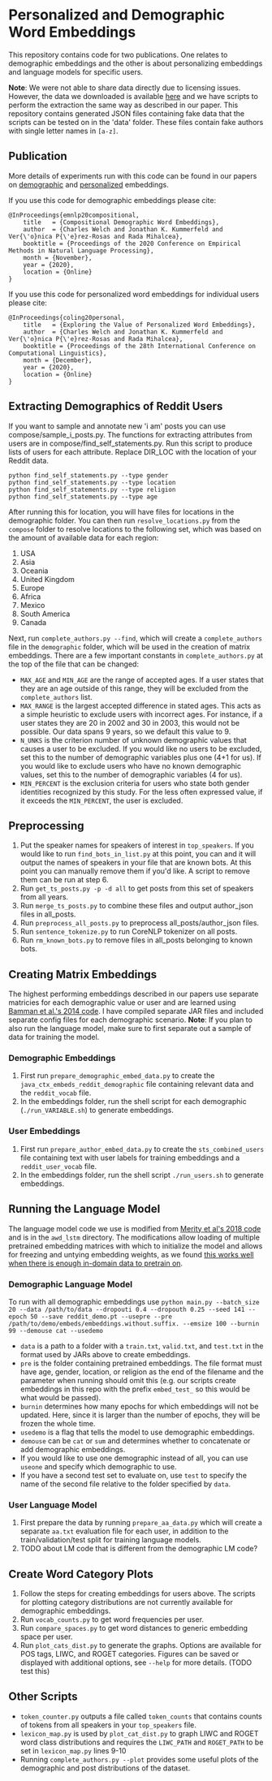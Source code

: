 
# Personalized and Demographic Word Embeddings

This repository contains code for two publications. One relates to demographic embeddings and the other is about personalizing embeddings and language models for specific users.

**Note**: We were not able to share data directly due to licensing issues. However, the data we downloaded is available [here](https://www.reddit.com/r/datasets/comments/3bxlg7/i_have_every_publicly_available_reddit_comment/) and we have scripts to perform the extraction the same way as described in our paper. This repository contains generated JSON files containing fake data that the scripts can be tested on in the 'data' folder. These files contain fake authors with single letter names in `[a-z]`.

## Publication

More details of experiments run with this code can be found in our papers on [demographic](https://arxiv.org/abs/2010.02986) and [personalized](https://arxiv.org/abs/2011.06057) embeddings.

If you use this code for demographic embeddings please cite:

```
@InProceedings{emnlp20compositional,
    title   = {Compositional Demographic Word Embeddings},
    author  = {Charles Welch and Jonathan K. Kummerfeld and Ver{\'o}nica P{\'e}rez-Rosas and Rada Mihalcea},
    booktitle = {Proceedings of the 2020 Conference on Empirical Methods in Natural Language Processing},
    month = {November},
    year = {2020},
    location = {Online}
}
```

If you use this code for personalized word embeddings for individual users please cite:

```
@InProceedings{coling20personal,
    title   = {Exploring the Value of Personalized Word Embeddings},
    author  = {Charles Welch and Jonathan K. Kummerfeld and Ver{\'o}nica P{\'e}rez-Rosas and Rada Mihalcea},
    booktitle = {Proceedings of the 28th International Conference on Computational Linguistics},
    month = {December},
    year = {2020},
    location = {Online}
}
```

## Extracting Demographics of Reddit Users
If you want to sample and annotate new 'i am' posts you can use compose/sample_i_posts.py. The functions for extracting attributes from users are in compose/find_self_statements.py. Run this script to produce lists of users for each attribute. Replace DIR_LOC with the location of your Reddit data.

```
python find_self_statements.py --type gender
python find_self_statements.py --type location
python find_self_statements.py --type religion
python find_self_statements.py --type age
```

After running this for location, you will have files for locations in the demographic folder. You can then run `resolve_locations.py` from the `compose` folder to resolve locations to the following set, which was based on the amount of available data for each region:
1. USA
2. Asia
3. Oceania
4. United Kingdom
5. Europe
6. Africa
7. Mexico
8. South America
9. Canada

Next, run `complete_authors.py --find`, which will create a `complete_authors` file in the `demographic` folder, which will be used in the creation of matrix embeddings. There are a few important constants in `complete_authors.py` at the top of the file that can be changed:
* `MAX_AGE` and `MIN_AGE` are the range of accepted ages. If a user states that they are an age outside of this range, they will be excluded from the `complete_authors` list.
* `MAX_RANGE` is the largest accepted difference in stated ages. This acts as a simple heuristic to exclude users with incorrect ages. For instance, if a user states they are 20 in 2002 and 30 in 2003, this would not be possible. Our data spans 9 years, so we default this value to 9.
* `N_UNKS` is the criterion number of unknown demographic values that causes a user to be excluded. If you would like no users to be excluded, set this to the number of demographic variables plus one (4+1 for us). If you would like to exclude users who have no known demographic values, set this to the number of demographic variables (4 for us).
* `MIN_PERCENT` is the exclusion criteria for users who state both gender identities recognized by this study. For the less often expressed value, if it exceeds the `MIN_PERCENT`, the user is excluded.

## Preprocessing
1. Put the speaker names for speakers of interest in `top_speakers`. If you would like to run `find_bots_in_list.py` at this point, you can and it will output the names of speakers in your file that are known bots. At this point you can manually remove them if you'd like. A script to remove them can be run at step 6.
2. Run `get_ts_posts.py -p -d all` to get posts from this set of speakers from all years.
3. Run `merge_ts_posts.py` to combine these files and output author_json files in all_posts.
4. Run `preprocess_all_posts.py` to preprocess all_posts/author_json files.
5. Run `sentence_tokenize.py` to run CoreNLP tokenizer on all posts.
6. Run `rm_known_bots.py` to remove files in all_posts belonging to known bots.

## Creating Matrix Embeddings
The highest performing embeddings described in our papers use separate matricies for each demographic value or user and are learned using [Bamman et al.'s 2014 code](https://github.com/dbamman/geoSGLM). I have compiled separate JAR files and included separate config files for each demographic scenario. **Note**: If you plan to also run the language model, make sure to first separate out a sample of data for training the model.

### Demographic Embeddings
1. First run `prepare_demographic_embed_data.py` to create the `java_ctx_embeds_reddit_demographic` file containing relevant data and the `reddit_vocab` file.
2. In the embeddings folder, run the shell script for each demographic (`./run_VARIABLE.sh`) to generate embeddings.

### User Embeddings
1. First run `prepare_author_embed_data.py` to create the `sts_combined_users` file containing text with user labels for training embeddings and a `reddit_user_vocab` file.
2. In the embeddings folder, run the shell script `./run_users.sh` to generate embeddings.

## Running the Language Model
The language model code we use is modified from [Merity et al's 2018 code](https://github.com/salesforce/awd-lstm-lm) and is in the `awd_lstm` directory. The modifications allow loading of multiple pretrained embedding matrices with which to initialize the model and allows for freezing and untying embedding weights, as we found [this works well when there is enough in-domain data to pretrain on](https://github.com/jkkummerfeld/emnlp20lm).

### Demographic Language Model

To run with all demographic embeddings use `python main.py --batch_size 20 --data /path/to/data --dropouti 0.4 --dropouth 0.25 --seed 141 --epoch 50 --save reddit_demo.pt --usepre --pre /path/to/demo/embeds/embeddings.without.suffix. --emsize 100 --burnin 99 --demouse cat --usedemo`
* `data` is a path to a folder with a `train.txt`, `valid.txt`, and `test.txt` in the format used by JARs above to create embeddings.
* `pre` is the folder containing pretrained embeddings. The file format must have age, gender, location, or religion as the end of the filename and the parameter when running should omit this (e.g. our scripts create embeddings in this repo with the prefix `embed_test_` so this would be what would be passed).
* `burnin` determines how many epochs for which embeddings will not be updated. Here, since it is larger than the number of epochs, they will be frozen the whole time.
* `usedemo` is a flag that tells the model to use demographic embeddings.
* `demouse` can be `cat` or `sum` and determines whether to concatenate or add demographic embeddings.
* If you would like to use one demographic instead of all, you can use `useone` and specify which demographic to use.
* If you have a second test set to evaluate on, use `test` to specify the name of the second file relative to the folder specified by `data`.

### User Language Model

1. First prepare the data by running `prepare_aa_data.py` which will create a separate `aa.txt` evaluation file for each user, in addition to the train/validation/test split for training language models.
2. TODO about LM code that is different from the demographic LM code?

## Create Word Category Plots
1. Follow the steps for creating embeddings for users above. The scripts for plotting category distributions are not currently available for demographic embeddings.
2. Run `vocab_counts.py` to get word frequencies per user.
3. Run `compare_spaces.py` to get word distances to generic embedding space per user.
4. Run `plot_cats_dist.py` to generate the graphs. Options are available for POS tags, LIWC, and ROGET categories. Figures can be saved or displayed with additional options, see `--help` for more details. (TODO test this)

## Other Scripts
* `token_counter.py` outputs a file called `token_counts` that contains counts of tokens from all speakers in your `top_speakers` file.
* `lexicon_map.py` is used by `plot_cat_dist.py` to graph LIWC and ROGET word class distributions and requires the `LIWC_PATH` and `ROGET_PATH` to be set in `lexicon_map.py` lines 9-10
* Running `complete_authors.py --plot` provides some useful plots of the demographic and post distributions of the dataset.